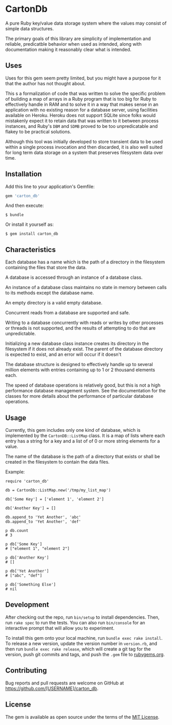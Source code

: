# CartonDb

A pure Ruby key/value data storage system where the values may
consist of simple data structures.

The primary goals of this library are simplicity of implementation
and reliable, predicatble behavior when used as intended, along
with documentation making it reasonably clear what is intended.

## Uses

Uses for this gem seem pretty limited, but you might have a
purpose for it that the author has not thought about.

This s a formalization of code that was written to solve the
specific problem of building a map of arrays in a Ruby program
that is too big for Ruby to effectively handle in RAM and to
solve it in a way that makes sense in an application with no
existing reason for a database server, using facilities available
on Heroku. Heroku does not support SQLite since folks would
mistakenly expect it to retain data that was written to it
between process instances, and Ruby's `DBM` and `SDMB` proved to
be too unpredicatable and flakey to be practical solutions.

Although this tool was initially developed to store transient data
to be used within a single process invocation and then discarded,
it is also well suited for long term data storage on a system that
preserves filesystem data over time.

## Installation

Add this line to your application's Gemfile:

```ruby
gem 'carton_db'
```

And then execute:

    $ bundle

Or install it yourself as:

    $ gem install carton_db

## Characteristics

Each database has a name which is the path of a directory in the
filesystem containing the files that store the data.

A database is accessed through an instance of a database class.

An instance of a database class maintains no state in memory
between calls to its methods except the database name.

An empty directory is a valid empty database.

Concurrent reads from a database are supported and safe.

Writing to a database concurrently with reads or writes by
other processes or threads is not supported, and the results of
attempting to do that are unpredictable.

Initializing a new database class instance creates its directory
in the filesystem if it does not already exist. The parent of the
database directory is expected to exist, and an error will occur
if it doesn't

The database structure is designed to effectively handle up to
several million elements with entries containing up to 1 or 2
thousand elements each.

The speed of database operations is relatively good, but this is
not a high performance database management system. See the
documentation for the classes for more details about the
performance of particular database operations.

## Usage

Currently, this gem includes only one kind of database, which is
implemented by the `CartonDB::ListMap` class. It is a map of
lists where each entry has a string for a key and a list of of 0
or more string elements for a value.

The name of the database is the path of a directory that exists
or shall be created in the filesystem to contain the data files.

Example:

    require 'carton_db'

    db = CartonDb::ListMap.new('/tmp/my_list_map')

    db['Some Key'] = ['element 1', 'element 2']

    db['Another Key'] = []

    db.append_to 'Yet Another', 'abc'
    db.append_to 'Yet Another', 'def'

    p db.count
    # 3

    p db['Some Key']
    # ["element 1", "element 2"]

    p db['Another Key']
    # []

    p db['Yet Another']
    # ["abc", "def"]

    p db['Something Else']
    # nil

## Development

After checking out the repo, run `bin/setup` to install dependencies.
Then, run `rake spec` to run the tests. You can also run `bin/console`
for an interactive prompt that will allow you to experiment.

To install this gem onto your local machine, run `bundle exec rake
install`. To release a new version, update the version number in
`version.rb`, and then run `bundle exec rake release`, which will
create a git tag for the version, push git commits and tags, and push
the `.gem` file to [rubygems.org](https://rubygems.org).

## Contributing

Bug reports and pull requests are welcome on GitHub at
https://github.com/[USERNAME]/carton_db.


## License

The gem is available as open source under the terms of the
[MIT License](http://opensource.org/licenses/MIT).
